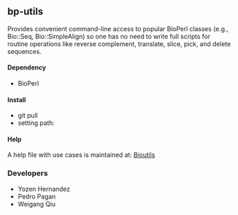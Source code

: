 ## bp-utils

Provides convenient command-line access to popular BioPerl classes (e.g., Bio::Seq, Bio::SimpleAlign) so one has no need to write full scripts for routine operations like reverse complement, translate, slice, pick, and delete sequences.

#### Dependency

* BioPerl

#### Install

* git pull
* setting path:

#### Help
A help file with use cases is maintained at: [Bioutils](http://diverge.hunter.cuny.edu/labwiki/Bioutils)

### Developers

* Yozen Hernandez
* Pedro Pagan
* Weigang Qiu

